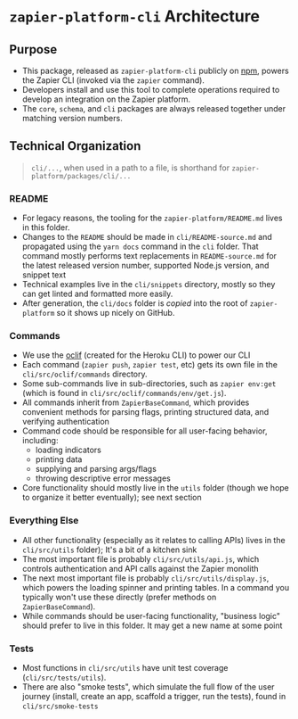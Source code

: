 # `zapier-platform-cli` Architecture

## Purpose

- This package, released as `zapier-platform-cli` publicly on [npm](https://www.npmjs.com/package/zapier-platform-cli), powers the Zapier CLI (invoked via the `zapier` command).
- Developers install and use this tool to complete operations required to develop an integration on the Zapier platform.
- The `core`, `schema`, and `cli` packages are always released together under matching version numbers.

## Technical Organization

> `cli/...`, when used in a path to a file, is shorthand for `zapier-platform/packages/cli/...`

### README

- For legacy reasons, the tooling for the `zapier-platform/README.md` lives in this folder.
- Changes to the `README` should be made in `cli/README-source.md` and propagated using the `yarn docs` command in the `cli` folder. That command mostly performs text replacements in `README-source.md` for the latest released version number, supported Node.js version, and snippet text
- Technical examples live in the `cli/snippets` directory, mostly so they can get linted and formatted more easily.
- After generation, the `cli/docs` folder is _copied_ into the root of `zapier-platform` so it shows up nicely on GitHub.

### Commands

- We use the [oclif](https://github.com/oclif/oclif) (created for the Heroku CLI) to power our CLI
- Each command (`zapier push`, `zapier test`, etc) gets its own file in the `cli/src/oclif/commands` directory.
- Some sub-commands live in sub-directories, such as `zapier env:get` (which is found in `cli/src/oclif/commands/env/get.js`).
- All commands inherit from `ZapierBaseCommand`, which provides convenient methods for parsing flags, printing structured data, and verifying authentication
- Command code should be responsible for all user-facing behavior, including:
  - loading indicators
  - printing data
  - supplying and parsing args/flags
  - throwing descriptive error messages
- Core functionality should mostly live in the `utils` folder (though we hope to organize it better eventually); see next section

### Everything Else

- All other functionality (especially as it relates to calling APIs) lives in the `cli/src/utils` folder); It's a bit of a kitchen sink
- The most important file is probably `cli/src/utils/api.js`, which controls authentication and API calls against the Zapier monolith
- The next most important file is probably `cli/src/utils/display.js`, which powers the loading spinner and printing tables. In a command you typically won't use these directly (prefer methods on `ZapierBaseCommand`).
- While commands should be user-facing functionality, "business logic" should prefer to live in this folder. It may get a new name at some point

### Tests

- Most functions in `cli/src/utils` have unit test coverage (`cli/src/tests/utils`).
- There are also "smoke tests", which simulate the full flow of the user journey (install, create an app, scaffold a trigger, run the tests), found in `cli/src/smoke-tests`
